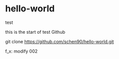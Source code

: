 # hello-world
test

this is the start of test Github

git clone https://github.com/schen90/hello-world.git

f_x: modify 002